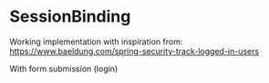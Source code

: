 # SessionBinding

Working implementation with inspiration from: 
https://www.baeldung.com/spring-security-track-logged-in-users

With form submission (login)
